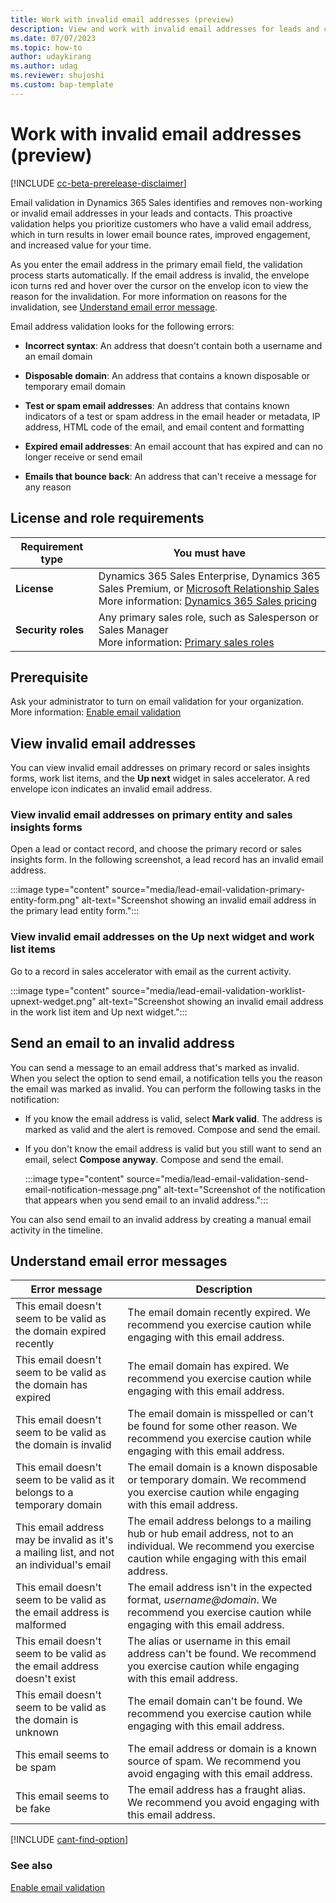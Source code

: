 ```yaml
---
title: Work with invalid email addresses (preview)
description: View and work with invalid email addresses for leads and contacts in Microsoft Dynamics 365 Sales.
ms.date: 07/07/2023
ms.topic: how-to
author: udaykirang
ms.author: udag
ms.reviewer: shujoshi
ms.custom: bap-template
---
```


# Work with invalid email addresses (preview)

[!INCLUDE [cc-beta-prerelease-disclaimer](../includes/cc-beta-prerelease-disclaimer.md)]

Email validation in Dynamics 365 Sales identifies and removes non-working or invalid email addresses in your leads and contacts. This proactive validation helps you prioritize customers who have a valid email address, which in turn results in lower email bounce rates, improved engagement, and increased value for your time.

As you enter the email address in the primary email field, the validation process starts automatically. If the email address is invalid, the envelope icon turns red and hover over the cursor on the envelop icon to view the reason for the invalidation. For more information on reasons for the invalidation, see [Understand email error message](#understand-email-error-messages).

Email address validation looks for the following errors:

- **Incorrect syntax**: An address that doesn't contain both a username and an email domain

- **Disposable domain**: An address that contains a known disposable or temporary email domain

- **Test or spam email addresses**: An address that contains known indicators of a test or spam address in the email header or metadata, IP address, HTML code of the email, and email content and formatting

- **Expired email addresses**: An email account that has expired and can no longer receive or send email

- **Emails that bounce back**: An address that can't receive a message for any reason

## License and role requirements

| Requirement type | You must have |  
|-----------------------|---------|
| **License** | Dynamics 365 Sales Enterprise, Dynamics 365 Sales Premium, or [Microsoft Relationship Sales](https://dynamics.microsoft.com/sales/relationship-sales/)<br>More information: [Dynamics 365 Sales pricing](https://dynamics.microsoft.com/sales/pricing/) |
| **Security roles** | Any primary sales role, such as Salesperson or Sales Manager<br>More information: [Primary sales roles](security-roles-for-sales.md#primary-sales-roles)|

## Prerequisite

Ask your administrator to turn on email validation for your organization. More information: [Enable email validation](enable-email-validation.md)

## View invalid email addresses

You can view invalid email addresses on primary record or sales insights forms, work list items, and the **Up next** widget in sales accelerator. A red envelope icon indicates an invalid email address.

### View invalid email addresses on primary entity and sales insights forms

Open a lead or contact record, and choose the primary record or sales insights form. In the following screenshot, a lead record has an invalid email address.

:::image type="content" source="media/lead-email-validation-primary-entity-form.png" alt-text="Screenshot showing an invalid email address in the primary lead entity form.":::

### View invalid email addresses on the Up next widget and work list items

Go to a record in sales accelerator with email as the current activity.

:::image type="content" source="media/lead-email-validation-worklist-upnext-wedget.png" alt-text="Screenshot showing an invalid email address in the work list item and Up next widget.":::

## Send an email to an invalid address

You can send a message to an email address that's marked as invalid. When you select the option to send email, a notification tells you the reason the email was marked as invalid. You can perform the following tasks in the notification:

- If you know the email address is valid, select **Mark valid**. The address is marked as valid and the alert is removed. Compose and send the email.

- If you don't know the email address is valid but you still want to send an email, select **Compose anyway**. Compose and send the email.

    :::image type="content" source="media/lead-email-validation-send-email-notification-message.png" alt-text="Screenshot of the notification that appears when you send email to an invalid address.":::

You can also send email to an invalid address by creating a manual email activity in the timeline.  

## Understand email error messages

| Error message | Description |
|---------------|-------------|
| This email doesn't seem to be valid as the domain expired recently | The email domain recently expired. We recommend you exercise caution while engaging with this email address. |
| This email doesn't seem to be valid as the domain has expired | The email domain has expired. We recommend you exercise caution while engaging with this email address. |
| This email doesn't seem to be valid as the domain is invalid | The email domain is misspelled or can't be found for some other reason. We recommend you exercise caution while engaging with this email address. |
| This email doesn't seem to be valid as it belongs to a temporary domain | The email domain is a known disposable or temporary domain. We recommend you exercise caution while engaging with this email address. |
| This email address may be invalid as it's a mailing list, and not an individual's email | The email address belongs to a mailing hub or hub email address, not to an individual. We recommend you exercise caution while engaging with this email address. |
| This email doesn't seem to be valid as the email address is malformed | The email address isn't in the expected format, *username@domain*. We recommend you exercise caution while engaging with this email address. |
| This email doesn't seem to be valid as the email address doesn't exist | The alias or username in this email address can't be found. We recommend you exercise caution while engaging with this email address. |
| This email doesn't seem to be valid as the domain is unknown | The email domain can't be found. We recommend you exercise caution while engaging with this email address. |
| This email seems to be spam | The email address or domain is a known source of spam. We recommend you avoid engaging with this email address. |
| This email seems to be fake | The email address has a fraught alias. We recommend you avoid engaging with this email address. |

[!INCLUDE [cant-find-option](../includes/cant-find-option.md)]

### See also

[Enable email validation](enable-email-validation.md)
